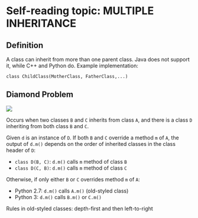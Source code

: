# Self-reading topic: MULTIPLE INHERITANCE

## Definition

A class can inherit from more than one parent class. 
Java does not support it, while C++ and Python do. Example implementation:

`class ChildClass(MotherClass, FatherClass,...)`

## Diamond Problem

![](https://www.python-course.eu/images/multiple_inheritance_diamond.png)

Occurs when two classes `B` and `C` inherits from class `A`, and there is a class `D` inheriting
from both class `B` and `C`.

Given `d` is an instance of `D`. 
If both `B` and `C` override a method `m` of `A`, the output of `d.m()` depends on the order
of inherited classes in the class header of `D`:
* `class D(B, C)`: `d.m()` calls `m` method of class `B`
* `class D(C, B)`: `d.m()` calls `m` method of class `C`

Otherwise, if only either `B` or `C` overrides method `m` of `A`:
* Python 2.7: `d.m()` calls `A.m()` (old-styled class)
* Python 3: `d.m()` calls `B.m()` or `C.m()`

Rules in old-styled classes: depth-first and then left-to-right

